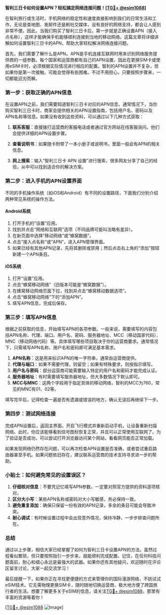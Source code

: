 **智利三日卡如何设置APN？轻松搞定网络连接问题！[[TG💪+ @esim1088](https://t.me/s/esim1088)]**

在智利旅行或生活时，手机网络的稳定性和速度直接影响到我们的日常生活和工作。无论是查地图、发邮件还是刷社交媒体，没有良好的网络支持，都会让人感到非常不便。因此，当我们购买了智利三日卡后，第一步就是正确设置APN（接入点名称），这样才能确保手机能够顺利连接到当地的移动网络。这篇文章将详细讲解如何设置智利三日卡的APN，帮助大家轻松解决网络连接问题。

首先，我们需要了解什么是APN。APN是手机连接互联网时用来识别网络服务提供商的一组参数。每个国家和运营商都有自己的APN设置，因此在更换SIM卡或使用eSIM卡时，必须根据实际情况进行相应的配置。智利的APN设置并不复杂，但如果你是第一次接触，可能会觉得有些困难。不过不用担心，只要按照步骤来，一切都能迎刃而解。

### 第一步：获取正确的APN信息

在设置APN之前，我们需要知道智利三日卡对应的APN信息。通常情况下，当你购买智利三日卡时，商家会提供相关的APN设置指南，包括用户名、密码以及APN名称等信息。如果没有收到这些资料，可以通过以下几种方式获取：

1. **联系客服**：直接拨打运营商的客服电话或者通过官方网站在线客服询问。他们会提供详细的APN设置步骤。
   
2. **查看说明书**：如果随卡附带了一本小册子或说明书，里面一般会有APN的相关信息。

3. **网上搜索**：输入“智利三日卡 APN 设置”进行搜索，很多网友分享了自己的经验，从中可以找到适合你的解决方案。

### 第二步：进入手机的APN设置界面

不同的手机操作系统（如iOS和Android）有不同的设置路径，下面我们分别介绍两种常见系统的操作方法。

#### Android系统

1. 打开手机的“设置”应用。
2. 找到并点击“网络和互联网”选项（不同品牌可能叫法略有差异）。
3. 在新页面中选择“移动网络”或“蜂窝数据”。
4. 点击“接入点名称”或“APN”，进入APN管理界面。
5. 如果已经有其他APN记录，先将其删除或禁用；然后点击右上角的“添加”按钮新建一个APN条目。

#### iOS系统

1. 打开“设置”应用。
2. 点击“蜂窝移动网络”（旧版本可能是“蜂窝数据”）。
3. 在蜂窝移动网络页面下拉，找到并点击“蜂窝移动数据选项”。
4. 点击“蜂窝移动网络”下的“添加APN”。
5. 填写APN信息，完成后保存。

### 第三步：填写APN信息

根据之前获取的信息，开始填写APN的各项参数。一般来说，需要填写的内容包括APN名称、代理、端口、用户名、密码、服务器地址、MCC（移动国家代码）、MNC（移动网络代码）等。具体填写哪些项目取决于你的运营商要求。通常情况下，只需填写APN名称、用户名和密码即可满足基本需求。

1. **APN名称**：这是用来标识APN的唯一字符串，通常由运营商提供。
2. **代理与端口**：如果不需要代理，则留空；如果有特殊要求，则按指示填写。
3. **用户名与密码**：部分运营商可能需要输入特定的用户名和密码才能完成认证。
4. **服务器地址**：有时需要填写服务器地址，但大多数情况下默认即可。
5. **MCC与MNC**：这两个字段用于指定具体的移动网络，智利的MCC为760，常见的MNC有01、02等。

填写完毕后，记得检查一遍是否有遗漏或错误的地方，确认无误后再继续下一步。

### 第四步：测试网络连接

完成APN设置后，返回主界面，开启飞行模式并重新启动手机，让设备重新扫描网络。此时，你应该能够看到信号图标恢复正常，并且可以正常使用互联网了。为了验证是否成功，可以尝试打开浏览器访问某个网站，看看网页能否正常加载。

如果发现网络仍然存在问题，可以再次检查APN设置是否准确，或者尝试重启路由器甚至手机。如果问题依旧存在，建议联系运营商的技术支持寻求进一步的帮助。

### 小贴士：如何避免常见的设置误区？

1. **仔细核对信息**：不要凭记忆填写APN参数，一定要对照官方提供的资料逐项核对。
2. **区分大小写**：某些APN名称或密码对大小写敏感，务必保持一致。
3. **避免重复添加**：确保只保留一份有效的APN记录，多余的条目可能会导致冲突。
4. **耐心调试**：有时候设置过程中会出现意外情况，保持冷静，一步步排查问题所在。

### 总结

通过以上步骤，相信大家已经掌握了如何为智利三日卡设置APN的方法。虽然过程看似繁琐，但只要按照指引一步步来，就能顺利完成配置。记住，在任何科技问题面前，耐心和细心永远是最强大的武器。如果你还有其他疑问，欢迎随时在评论区留言讨论，大家一起交流学习！

最后提醒一下，如果你正在寻找更便捷的方式来管理你的国际漫游网络，不妨试试eSIM技术。它无需物理更换SIM卡，随时随地切换运营商，极大地方便了跨国旅行者的生活。想要了解更多关于eSIM的信息，请关注[TG💪+ @esim1088](https://t.me/s/esim1088)，那里有丰富的资源等着你！

[[TG💪+ @esim1088](https://t.me/s/esim1088) ![Image](https://i.postimg.cc/4NQfJmqS/Snipaste-2025-05-13-00-14-12.png)]